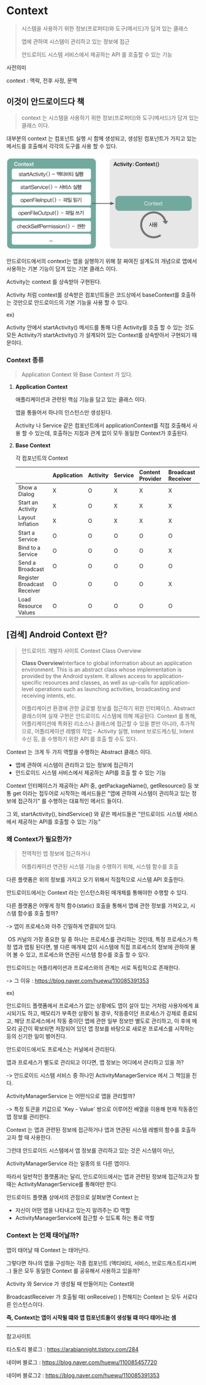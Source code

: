 # Context

> 시스템을 사용하기 위한 정보(프로퍼티)와 도구(메서드)가 담겨 있는 클래스
>
> 앱에 관하여 시스템이 관리하고 있는 정보에 접근
>
> 안드로이드 시스템 서비스에서 제공하는 API 를 호출할 수 있는 기능



사전의미

context : 맥락, 전후 사정, 문맥



## 이것이 안드로이드다 책

> context 는 시스템을 사용하기 위한 정보(프로퍼티)와 도구(메서드)가 담겨 있는 클래스 이다.



대부분의 context 는 컴포넌트 실행 시 함께 생성되고, 생성된 컴포넌트가 가지고 있는 메서드를 호출해서 각각의 도구를 사용 할 수 있다.

![contextIMG](md-images/contextImg.png)



안드로이드에서의 context는 앱을 실행하기 위해 잘 짜여진 설계도의 개념으로 앱에서 사용하는 기본 기능이 담겨 있는 기본 클래스 이다.



Activity는 context 를 상속받아 구현된다.

Activity 처럼 context를 상속받은 컴포넌트들은 코드상에서 baseContext를 호출하는 것만으로 안드로이드의 기본 기능을 사용 할 수 있다.



ex)

Activity 안에서 startActivity() 메서드를 통해 다른 Activity를 호출 할 수 있는 것도 모든 Activity가 startActivity() 가 설계되어 있는 Context를 상속받아서 구현되기 때문이다.



### Context 종류

> Application Context 와 Base Context 가 있다.



1. **Application Context**

   애플리케이션과 관련된 핵심 기능을 담고 있는 클래스 이다.

   앱을 통들어서 하나의 인스턴스만 생성된다.

   Activity 나 Service 같은 컴포넌트에서 applicationContext를 직접 호출해서 사용 할 수 있는데, 호출하는 지점과 관계 없이 모두 동일한 Context가 호출된다.

2. **Base Context**

   각 컴포넌트의 Context

   |                             | Application | Activity | Service | Content Provider | Broadcast Receiver |
   | --------------------------- | ----------- | -------- | ------- | ---------------- | ------------------ |
   | Show a Dialog               | X           | O        | X       | X                | X                  |
   | Start an Activity           | X           | O        | X       | X                | X                  |
   | Layout Inflation            | X           | O        | X       | X                | X                  |
   | Start a Service             | O           | O        | O       | O                | O                  |
   | Bind to a Service           | O           | O        | O       | O                | X                  |
   | Send a Broadcast            | O           | O        | O       | O                | O                  |
   | Register Broadcast Receiver | O           | O        | O       | O                | X                  |
   | Load Resource Values        | O           | O        | O       | O                | O                  |





## [검색] Android Context 란?



> 안드로이드 개발자 사이트 Context Class Overview
>
> **Class Overview**Interface to global information about an application environment. This is an abstract class whose implementation is provided by the Android system. It allows access to application-specific resources and classes, as well as up-calls for application-level operations such as launching activities, broadcasting and receiving intents, etc.
>
> 어플리케이션 환경에 관한 글로벌 정보를 접근하기 위한 인터페이스. Abstract 클래스이며 실재 구현은 안드로이드 시스템에 의해 제공된다. Context 를 통해, 어플리케이션에 특화된 리소스나 클래스에 접근할 수 있을 뿐만 아니라, 추가적으로, 어플리케이션 레벨의 작업 - Activity 실행, Intent 브로드캐스팅, Intent 수신 등, 을 수행하기 위한 API 를 호출 할 수도 있다.



Context 는 크게 두 가지 역할을 수행하는 Abstract 클래스 이다.

- 앱에 관하여 시스템이 관리하고 있는 정보에 접근하기
- 안드로이드 시스템 서비스에서 제공하는 API를 호출 할 수 있는 기능



Context 인터페이스가 제공하는 API 중, getPackageName(), getResource() 등 보통 get 이라는 접두어로 시작하는 메서드들은 "앱에 관하여 시스템이 관리하고 있는 정보에 접근하기" 를 수행하는 대표적인 메서드 들이다.



그 외, startActivity(), bindService() 와 같은 메서드들은 "안드로이드 시스템 서비스에서 제공하는 API를 호출할 수 있는 기능"



### 왜 Context가 필요한가?

> 전역적인 앱 정보에 접근하거나
>
> 어플리케이션 연관된 시스템 기능을 수행하기 위해, 시스템 함수를 호출



다른 플랫폼은 위의 정보를 가지고 오기 위해서 직접적으로 시스템 API 호출한다.

안드로이드에서는 Context 라는 인스턴스화된 매개체를 통해야한 수행할 수 있다.



다른 플랫폼은 어떻게 정적 함수(static) 호출을 통해서 앱에 관한 정보를 가져오고, 시스템 함수를 호출 할까? 

-> 앱이 프로세스와 아주 긴밀하게 연결되어 있다.

​	OS 커널의 가장 중요한 일 중 하나는 프로세스를 관리하는 것인데, 특정 프로세스가 특정 앱과 맵핑 된다면, 별 다른 매개체 없이 시스템에 직접 프로세스의 정보에 관하여 물어 볼 수 있고, 프로세스와 연관된 시스템 함수를 호출 할 수 있다.



안드로이드는 어플리케이션과 프로세스와의 관계는 서로 독립적으로 존재한다.

-> 그 이유 : https://blog.naver.com/huewu/110085391353

ex)

안드로이드 플랫폼에서 프로세스가 없는 상황에도 앱이 살아 있는 거처럼 사용자에게 표시되기도 하고, 메모리가 부족한 상황이 될 경우, 작동중이던 프로세스가 강제로 종료되고, 해당 프로세스에서 작동 중이던 앱에 관한 일부 정보만 별도로 관리하고, 이 후에 메모리 공간이 확보되면 저장되어 있던 앱 정보를 바탕으로 새로운 프로세스를 시작하는 등의 신기한 일이 벌어진다.



안드로이드에서도 프로세스는 커널에서 관리된다.

앱과 프로세스가 별도로 관리되고 이다면, 앱 정보는 어디에서 관리하고 있을 까?

-> 안드로이드 시스템 서비스 중 하나인 ActivityManagerService 에서 그 책임을 진다.



ActivityManagerService 는 어떤식으로 앱을 관리할까?

-> 특정 토큰을 키값으로 'Key - Value' 쌍으로 이루어진 배열을 이용해 현재 작동중인 앱 정보를 관리한다.



Context 는 앱과 관련된 정보에 접근하거나 앱과 연관된 시스템 레벨의 함수를 호출하고자 할 때 사용한다.

그런데 안드로이드 시스템에서 앱 정보를 관리하고 있는 것은 시스템이 아닌,

ActivityManagerService 라는 일종의 또 다른 앱이다.

따라서 일반적인 플랫폼과는 달리, 안드로이드에서는 앱과 관련된 정보에 접근하고자 할 때는 ActivityManagerService를 통해야만 한다.



안드로이드 플랫폼 상에서의 관점으로 살펴보면 Context 는

- 자신이 어떤 앱을 나타내고 있는지 알려주는 ID 역할
- ActivityManagerService에 접근할 수 있도록 하는 통로 역할



### Context 는 언제 태어날까?

앱이 태어날 때 Context 는 태어난다.

그렇다면 하나의 앱을 구성하는 각종 컴포넌트 (액티비티, 서비스, 브로드캐스트리시버 ..) 들은 모두 동일한 Context 를 공유해서 사용하고 있을까?



Activity 와 Service 가 생성될 때 만들어지는 Context와

BroadcastReceiver 가 호출될 때( onReceive() ) 전해지는 Context 는 모두 서로다른 인스턴스이다.



**즉, Context는 앱이 시작될 떄와 앱 컴포넌트들이 생성될 떄 마다 태어나는 셈**



---

참고사이트

티스토리 블로그 : https://arabiannight.tistory.com/284

네이버 블로그 : https://blog.naver.com/huewu/110085457720

네이버 블로그2 : https://blog.naver.com/huewu/110085391353
